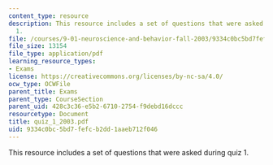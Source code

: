 ```yaml
---
content_type: resource
description: This resource includes a set of questions that were asked during quiz
  1.
file: /courses/9-01-neuroscience-and-behavior-fall-2003/9334c0bc5bd7fefcb2dd1aaeb712f046_quiz_1_2003.pdf
file_size: 13154
file_type: application/pdf
learning_resource_types:
- Exams
license: https://creativecommons.org/licenses/by-nc-sa/4.0/
ocw_type: OCWFile
parent_title: Exams
parent_type: CourseSection
parent_uid: 428c3c36-e5b2-6710-2754-f9debd16dccc
resourcetype: Document
title: quiz_1_2003.pdf
uid: 9334c0bc-5bd7-fefc-b2dd-1aaeb712f046
---
```

This resource includes a set of questions that were asked during quiz 1.
